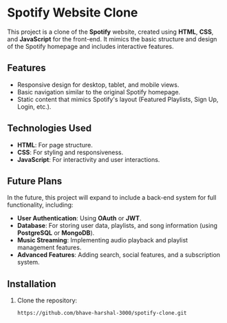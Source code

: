 # Spotify Website Clone

This project is a clone of the **Spotify** website, created using **HTML**, **CSS**, and **JavaScript** for the front-end. It mimics the basic structure and design of the Spotify homepage and includes interactive features.

## Features
- Responsive design for desktop, tablet, and mobile views.
- Basic navigation similar to the original Spotify homepage.
- Static content that mimics Spotify's layout (Featured Playlists, Sign Up, Login, etc.).

## Technologies Used
- **HTML**: For page structure.
- **CSS**: For styling and responsiveness.
- **JavaScript**: For interactivity and user interactions.

## Future Plans
In the future, this project will expand to include a back-end system for full functionality, including:
- **User Authentication**: Using **OAuth** or **JWT**.
- **Database**: For storing user data, playlists, and song information (using **PostgreSQL** or **MongoDB**).
- **Music Streaming**: Implementing audio playback and playlist management features.
- **Advanced Features**: Adding search, social features, and a subscription system.

## Installation

1. Clone the repository:
   ```bash
   https://github.com/bhave-harshal-3000/spotify-clone.git
